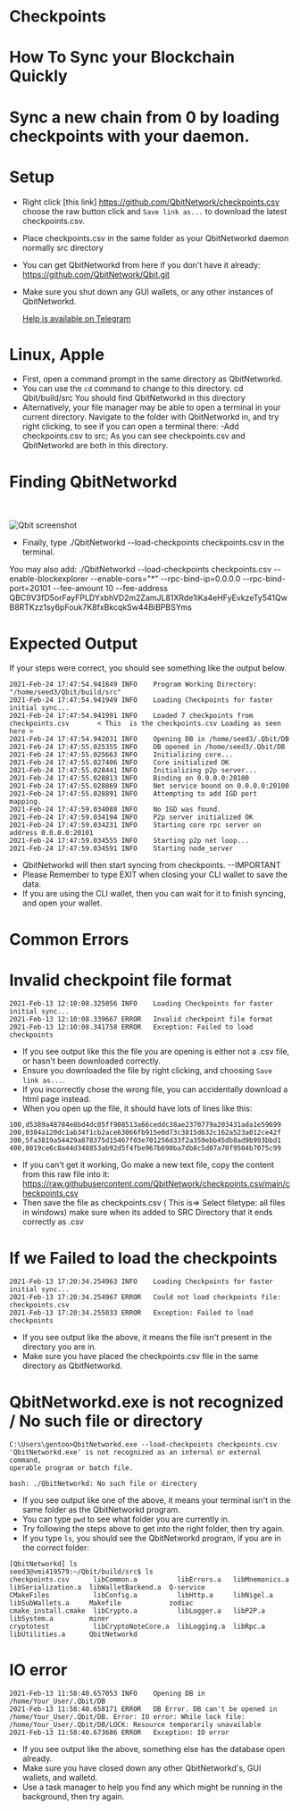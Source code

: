 # Checkpoints
# How To Sync your Blockchain Quickly
# Sync a new chain from 0 by loading  checkpoints with your daemon.

# Setup

- Right click [this link] https://github.com/QbitNetwork/checkpoints.csv choose the raw button click and `Save link as...` to download the latest checkpoints.csv.
- Place checkpoints.csv in the same folder as your QbitNetworkd daemon normally src directory
- You can get QbitNetworkd from here if you don't have it already: https://github.com/QbitNetwork/Qbit.git
- Make sure you shut down any GUI wallets, or any other instances of QbitNetworkd.

  <a href="https://t.me/Qbitcurrency">Help is available on Telegram </a>


# Linux, Apple

- First, open a command prompt in the same directory as QbitNetworkd.
- You can use the `cd` command to change to this directory.  cd Qbit/build/src   You should find QbitNetworkd in this directory
- Alternatively, your file manager may be able to open a terminal in your current directory. Navigate to the folder with QbitNetworkd in, and try right clicking, to see if you can open a terminal there:
-Add checkpoints.csv to src; As you can see checkpoints.csv and QbitNetworkd are both in this directory.

# Finding QbitNetworkd 
<br>
<br>
<img src="https://github.com/QbitNetwork/checkpoints.csv/blob/main/Screenshot_29.png" alt="Qbit screenshot">

- Finally, type ./QbitNetworkd --load-checkpoints checkpoints.csv  in the terminal.<br>

 You may also add:  ./QbitNetworkd  --load-checkpoints checkpoints.csv --enable-blockexplorer --enable-cors="*" --rpc-bind-ip=0.0.0.0 --rpc-bind-port=20101 --fee-amount 10 --fee-address QBC9V3fD5orFayFPLDYxbhVD2m2ZamJL81XRde1iKa4eHFyEvkzeTy541QwB8RTKzz1sy6pFouk7K8fxBkcqkSw44BiBPBSYms

# Expected Output

If your steps were correct, you should see something like the output below.

```
2021-Feb-24 17:47:54.941849 INFO    Program Working Directory: "/home/seed3/Qbit/build/src"
2021-Feb-24 17:47:54.941949 INFO    Loading Checkpoints for faster initial sync...
2021-Feb-24 17:47:54.941991 INFO    Loaded 7 checkpoints from checkpoints.csv       < This  is the checkpoints.csv Loading as seen here >
2021-Feb-24 17:47:54.942031 INFO    Opening DB in /home/seed3/.Qbit/DB
2021-Feb-24 17:47:55.025355 INFO    DB opened in /home/seed3/.Qbit/DB
2021-Feb-24 17:47:55.025663 INFO    Initializing core...
2021-Feb-24 17:47:55.027406 INFO    Core initialized OK
2021-Feb-24 17:47:55.028441 INFO    Initializing p2p server...
2021-Feb-24 17:47:55.028813 INFO    Binding on 0.0.0.0:20100
2021-Feb-24 17:47:55.028869 INFO    Net service bound on 0.0.0.0:20100
2021-Feb-24 17:47:55.028891 INFO    Attempting to add IGD port mapping.
2021-Feb-24 17:47:59.034088 INFO    No IGD was found.
2021-Feb-24 17:47:59.034194 INFO    P2p server initialized OK
2021-Feb-24 17:47:59.034231 INFO    Starting core rpc server on address 0.0.0.0:20101
2021-Feb-24 17:47:59.034555 INFO    Starting p2p net loop...
2021-Feb-24 17:47:59.034591 INFO    Starting node_server

```

- QbitNetworkd will then start syncing from checkpoints.
--IMPORTANT
- Please Remember to type EXIT when closing your CLI wallet to save the data.
- If you are using the CLI wallet, then you can wait for it to finish syncing, and open your wallet.


# Common Errors

# Invalid checkpoint file format

```
2021-Feb-13 12:10:08.325056 INFO    Loading Checkpoints for faster initial sync...
2021-Feb-13 12:10:08.339667 ERROR   Invalid checkpoint file format
2021-Feb-13 12:10:08.341758 ERROR   Exception: Failed to load checkpoints
```

- If you see output like this the file you are opening is either not a .csv file, or hasn't been downloaded correctly.
- Ensure you downloaded the file by right clicking, and choosing `Save link as...`.
- If you incorrectly chose the wrong file, you can accidentally  download a html page instead.
- When you open up the file, it should have lots of lines like this:

```
100,d5389a48784e8bd4dc05ff908513a66ceddc38ae2370779a203431ada1e59699
200,0384a120dc1ab34f1cb2ace63066fb915e0d73c3815d632c162a523a012ce42f
300,5fa3819a54429a878375d15467f03e701256d33f2a359ebb45db8ad9b993bbd1
400,8019ce6c8a44d348853ab92d5f4fbe967b690ba7db8c5d07a70f9504b7075c99
```

- If you can't get it working, Go make a new text file, copy the content from this raw file into it: https://raw.githubusercontent.com/QbitNetwork/checkpoints.csv/main/checkpoints.csv
- Then save the file as checkpoints.csv ( This is=> Select filetype: all files in windows) make sure when its added to SRC Directory that it ends correctly as .csv

# If we Failed to load the checkpoints

```
2021-Feb-13 17:20:34.254963 INFO    Loading Checkpoints for faster initial sync...
2021-Feb-13 17:20:34.254967 ERROR   Could not load checkpoints file: checkpoints.csv
2021-Feb-13 17:20:34.255033 ERROR   Exception: Failed to load checkpoints
```

- If you see output like the above, it means the file isn't present in the directory you are in.
- Make sure you have placed the checkpoints.csv file in the same directory as QbitNetworkd.

# QbitNetworkd.exe is not recognized / No such file or directory

```
C:\Users\gentoo>QbitNetworkd.exe --load-checkpoints checkpoints.csv
'QbitNetworkd.exe' is not recognized as an internal or external command,
operable program or batch file.
```

`bash: ./QbitNetworkd: No such file or directory`

- If you see output like one of the above, it means your terminal isn't in the same folder as the QbitNetworkd program.
- You can type `pwd` to see what folder you are currently in.
- Try following the steps above to get into the right folder, then try again.
- If you type `ls`, you should see the QbitNetworkd program, if you are in the correct folder:

```
[QbitNetworkd] ls
seed3@vmi419579:~/Qbit/build/src$ ls
checkpoints.csv      libCommon.a          libErrors.a   libMnemonics.a  libSerialization.a  libWalletBackend.a  Q-service
CMakeFiles           libConfig.a          libHttp.a     libNigel.a      libSubWallets.a     Makefile            zodiac
cmake_install.cmake  libCrypto.a          libLogger.a   libP2P.a        libSystem.a         miner
cryptotest           libCryptoNoteCore.a  libLogging.a  libRpc.a        libUtilities.a      QbitNetworkd

```

# IO error

```
2021-Feb-13 11:58:40.657053 INFO    Opening DB in /home/Your_User/.Qbit/DB
2021-Feb-13 11:58:40.658171 ERROR   DB Error. DB can't be opened in /home/Your_User/.Qbit/DB. Error: IO error: While lock file: /home/Your_User/.Qbit/DB/LOCK: Resource temporarily unavailable
2021-Feb-13 11:58:40.673686 ERROR   Exception: IO error
```

- If you see output like the above, something else has the database open already.
- Make sure you have closed down any other QbitNetworkd's, GUI wallets, and walletd.
- Use a task manager to help you find any which might be running in the background, then try again.
